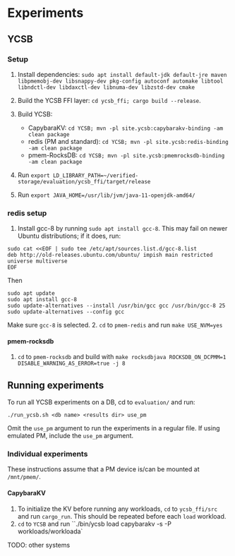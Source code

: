 # Experiments

## YCSB
### Setup
1. Install dependencies: `sudo apt install default-jdk default-jre maven libpmemobj-dev libsnappy-dev pkg-config autoconf automake libtool libndctl-dev libdaxctl-dev libnuma-dev libzstd-dev cmake`
2. Build the YCSB FFI layer: `cd ycsb_ffi; cargo build --release`.
3. Build YCSB:
    - CapybaraKV: `cd YCSB; mvn -pl site.ycsb:capybarakv-binding -am clean package`
    - redis (PM and standard): `cd YCSB; mvn -pl site.ycsb:redis-binding -am clean package`
    - pmem-RocksDB: `cd YCSB; mvn -pl site.ycsb:pmemrocksdb-binding -am clean package`

3. Run `export LD_LIBRARY_PATH=~/verified-storage/evaluation/ycsb_ffi/target/release`
4. Run `export JAVA_HOME=/usr/lib/jvm/java-11-openjdk-amd64/`

### redis setup
1. Install gcc-8 by running `sudo apt install gcc-8`. This may fail on newer Ubuntu distributions; if it does, run:
```
sudo cat <<EOF | sudo tee /etc/apt/sources.list.d/gcc-8.list
deb http://old-releases.ubuntu.com/ubuntu/ impish main restricted universe multiverse
EOF
```
Then
```
sudo apt update
sudo apt install gcc-8
sudo update-alternatives --install /usr/bin/gcc gcc /usr/bin/gcc-8 25
sudo update-alternatives --config gcc
```
Make sure `gcc-8` is selected.
2. `cd` to `pmem-redis` and run `make USE_NVM=yes`

#### pmem-rocksdb
1. `cd` to `pmem-rocksdb` and build with `make rocksdbjava ROCKSDB_ON_DCPMM=1 DISABLE_WARNING_AS_ERROR=true -j 8`

## Running experiments

To run all YCSB experiments on a DB, cd to `evaluation/` and run:
```
./run_ycsb.sh <db name> <results dir> use_pm
```
Omit the `use_pm` argument to run the experiments in a regular file. If using emulated PM, include the `use_pm` argument.


### Individual experiments

These instructions assume that a PM device is/can be mounted at `/mnt/pmem/`.

#### CapybaraKV
1. To initialize the KV before running any workloads, `cd` to `ycsb_ffi/src` and run `cargo_run`. This should be repeated before each `load` workload.
2. `cd` to `YCSB` and run ``./bin/ycsb load capybarakv -s -P workloads/workloada`

TODO: other systems

<!-- #### RocksDB
1. Create a directory `~/rocksdb_files` to store the database's files.
2. Run `./bin/ycsb load pmemrocksdb -s -P workloads/workloada -p rocksdb.dir=~/rocksdb_files -p rocksdb.allow_mmap_reads=true -p rocksdb.allow_mmap_writes=true`

*Note:* if running experiments individually, the KV store must be initialized prior to `load` workloads by running `cargo run` in the `ycsb_ffi` crate.

#### redis
1. Create `~/redis_files` to store the database's files.
2. Start redis with `cd pmem-redis/src; ./redis-server --dir ~/redis_files` and take note of the port, usually 6379 (or specify one to use by adding `--port <port>` to the `redis-server` command).
2. In a different terminal, `cd YCSB` and run `./bin/ycsb load redis -s -P workloads/workloada -p "redis.host=localhost" -p "redis.port=<port>"`  -->

<!-- ### Running experiments
In `YCSB/`:
1. `./bin/ycsb load capybarakv -s -P workloads/workloada`
2. RocksDB: 
    1. Create a directory `~/rocksdb_files` to store the database's files.
    2. Run `./bin/ycsb load rocksdb -s -P workloads/workloada -p rocksdb.dir=~/rocksdb_files -p rocksdb.allow_mmap_reads=true -p rocksdb.allow_mmap_writes=true`
        - I think allowing `mmap` reads and writes will make the DBs behave more similarly to each other
3. redis: 
    1. Create `~/redis_files` to store the database's files.
    2. Start redis with `cd redis/src; ./redis-server --dir ~/redis_files` and take note of the port, usually 6379 (or specify one to use by adding `--port <port>` to the `redis-server` command).
    2. In a different terminal, `cd YCSB` and run `./bin/ycsb load redis -s -P workloads/workloada -p "redis.host=localhost" -p "redis.port=<port>"` 

### YCSB script
The `run_ycsb.sh` script runs all YCSB workloads that are supported by our KV store (i.e., all that don't include `scan` operations) with the options described above on a given KV store. Note that you still need to manually start a redis server before running this script on redis. The script expects the exact setup described in the Running Experiments section. -->